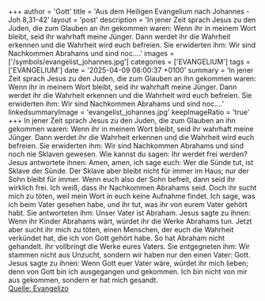 +++
author = 'Gott'
title = 'Aus dem Heiligen Evangelium nach Johannes - Joh 8,31-42'
layout = 'post'
description = 'In jener Zeit sprach Jesus zu den Juden, die zum Glauben an ihn gekommen waren: Wenn ihr in meinem Wort bleibt, seid ihr wahrhaft meine Jünger. Dann werdet ihr die Wahrheit erkennen und die Wahrheit wird euch befreien. Sie erwiderten ihm: Wir sind Nachkommen Abrahams und sind noc....'
images = ['/symbols/evangelist_johannes.jpg']
categories = ['EVANGELIUM']
tags = ['EVANGELIUM']
date = '2025-04-09 08:00:37 +0100'
summary = 'In jener Zeit sprach Jesus zu den Juden, die zum Glauben an ihn gekommen waren: Wenn ihr in meinem Wort bleibt, seid ihr wahrhaft meine Jünger. Dann werdet ihr die Wahrheit erkennen und die Wahrheit wird euch befreien. Sie erwiderten ihm: Wir sind Nachkommen Abrahams und sind noc....'
linkedsummaryImage = 'evangelist_johannes.jpg'
keepImageRatio = 'true'
+++
In jener Zeit sprach Jesus zu den Juden, die zum Glauben an ihn gekommen waren: Wenn ihr in meinem Wort bleibt, seid ihr wahrhaft meine Jünger.
Dann werdet ihr die Wahrheit erkennen und die Wahrheit wird euch befreien.
Sie erwiderten ihm: Wir sind Nachkommen Abrahams und sind noch nie Sklaven gewesen.<!--more--> Wie kannst du sagen: Ihr werdet frei werden?
Jesus antwortete ihnen: Amen, amen, ich sage euch: Wer die Sünde tut, ist Sklave der Sünde.
Der Sklave aber bleibt nicht für immer im Haus; nur der Sohn bleibt für immer.
Wenn euch also der Sohn befreit, dann seid ihr wirklich frei.
Ich weiß, dass ihr Nachkommen Abrahams seid. Doch ihr sucht mich zu töten, weil mein Wort in euch keine Aufnahme findet.
Ich sage, was ich beim Vater gesehen habe, und ihr tut, was ihr von eurem Vater gehört habt.
Sie antworteten ihm: Unser Vater ist Abraham. Jesus sagte zu ihnen: Wenn ihr Kinder Abrahams wärt, würdet ihr die Werke Abrahams tun.
Jetzt aber sucht ihr mich zu töten, einen Menschen, der euch die Wahrheit verkündet hat, die ich von Gott gehört habe. So hat Abraham nicht gehandelt.
Ihr vollbringt die Werke eures Vaters. Sie entgegneten ihm: Wir stammen nicht aus Unzucht, sondern wir haben nur den einen Vater: Gott.
Jesus sagte zu ihnen: Wenn Gott euer Vater wäre, würdet ihr mich lieben; denn von Gott bin ich ausgegangen und gekommen. Ich bin nicht von mir aus gekommen, sondern er hat mich gesandt.<br> [Quelle: Evangelizo](https://evangeliumtagfuertag.org/DE/gospel)